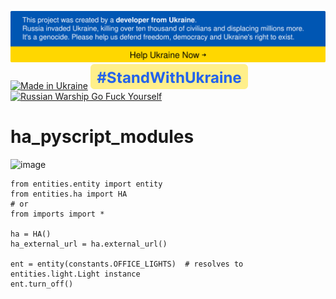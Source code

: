 [![Stand With Ukraine](https://raw.githubusercontent.com/vshymanskyy/StandWithUkraine/main/banner-direct-single.svg)](https://stand-with-ukraine.pp.ua)
[![Made in Ukraine](https://img.shields.io/badge/made_in-Ukraine-ffd700.svg?labelColor=0057b7)](https://stand-with-ukraine.pp.ua)
[![Stand With Ukraine](https://raw.githubusercontent.com/vshymanskyy/StandWithUkraine/main/badges/StandWithUkraine.svg)](https://stand-with-ukraine.pp.ua)
[![Russian Warship Go Fuck Yourself](https://raw.githubusercontent.com/vshymanskyy/StandWithUkraine/main/badges/RussianWarship.svg)](https://stand-with-ukraine.pp.ua)

# ha_pyscript_modules

![image](https://github.com/ALERTua/ha_pyscript_modules/assets/8375129/5adc7464-d47b-4bc4-93b3-f33897a456d2)

```
from entities.entity import entity
from entities.ha import HA
# or
from imports import *

ha = HA()
ha_external_url = ha.external_url()

ent = entity(constants.OFFICE_LIGHTS)  # resolves to entities.light.Light instance
ent.turn_off()
```

